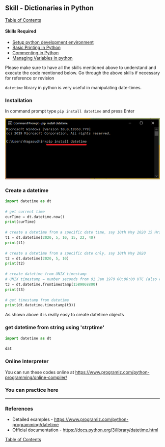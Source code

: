 
## Skill - Dictionaries in Python
[Table of Contents](https://nagasudhir.blogspot.com/2020/04/taming-python-table-of-contents.html)

#### Skills Required
* [Setup python development environment](https://nagasudhir.blogspot.com/2020/04/setup-python-development-environment_14.html)
* [Basic Printing in Python](https://nagasudhir.blogspot.com/2020/04/basic-printing-in-python.html)
* [Commenting in Python](https://nagasudhir.blogspot.com/2020/04/comments-in-python.html)
* [Managing Variables in python](https://nagasudhir.blogspot.com/2020/04/managing-variables-in-python.html)

Please make sure to have all the skills mentioned above to understand and execute the code mentioned below. Go through the above skills if necessary for reference or revision

`datetime` library in python is very useful in manipulating date-times.

### Installation
In command prompt type `pip install datetime` and press Enter

![pip install datetime image](https://github.com/nagasudhirpulla/taming_python/raw/master/blog/skills/assets/img/pip_install_datetime.png)
### Create a datetime
```python
import datetime as dt

# get current time
curTime = dt.datetime.now()
print(curTime)

# create a datetime from a specific date time, say 10th May 2020 15 Hrs, 22 mins, 40 secs
t1 = dt.datetime(2020, 5, 10, 15, 22, 40)
print(t1)

# create a datetime from a specific date only, say 10th May 2020
t2 = dt.datetime(2020, 5, 10)
print(t2)

# create datetime from UNIX timestamp
# UNIX timestamp = number seconds from 01 Jan 1970 00:00:00 UTC (also called UNIX epoch)
t3 = dt.datetime.fromtimestamp(1589068800)
print(t3)

# get timestamp from datetime
print(dt.datetime.timestamp(t3))
```
As shown above it is really easy to create datetime objects

### get datetime from string using 'strptime'
```python
import datetime as dt

dat
```



### Online Interpreter
You can run these codes online at https://www.programiz.com/python-programming/online-compiler/

### You can practice here


<hr/>

### References
* Detailed examples - https://www.programiz.com/python-programming/datetime
* Official documentation - https://docs.python.org/3/library/datetime.html

[Table of Contents](https://nagasudhir.blogspot.com/2020/04/taming-python-table-of-contents.html)
<!--stackedit_data:
eyJwcm9wZXJ0aWVzIjoidGl0bGU6IERhdGV0aW1lIGxpYnJhcn
kgaW4gcHl0aG9uXG5hdXRob3I6IE5hZ2FzdWRoaXIgUHVsbGFc
bmRhdGU6ICcyMDIwLTA1LTEwJ1xudGFnczogJ2xlYXJuaW5nLC
BweXRob24sIHRhbWluZ19weXRob25fc2tpbGwnXG5jYXRlZ29y
aWVzOiB0YW1pbmdfcHl0aG9uX3NraWxsXG4iLCJoaXN0b3J5Ij
pbLTI5NDEyNjUwMiwtMTE0NTMwMDU1MSwtMjAzMDA4NTEwMCwt
MTg1NjYzMjgzNCw0NTkxNTAxMTQsMzg4MjEzMTIxXX0=
-->